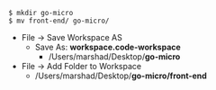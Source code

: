 
```
$ mkdir go-micro
$ mv front-end/ go-micro/
```

* File -> Save Workspace AS
  - Save As: **workspace.code-workspace**
    - /Users/marshad/Desktop/**go-micro**
* File -> Add Folder to Workspace
  - /Users/marshad/Desktop/**go-micro/front-end**
